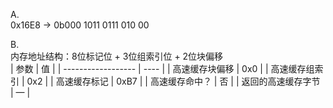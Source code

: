 A. <br/>
0x16E8 -> 0b000 1011 0111 010 00 <br/>

B. <br/>
内存地址结构：8位标记位 + 3位组索引位 + 2位块偏移 <br/>
| 参数               | 值   |
| ------------------ | ---- |
| 高速缓存块偏移     | 0x0  |
| 高速缓存组索引     | 0x2  |
| 高速缓存标记       | 0xB7 |
| 高速缓存命中？     | 否   |
| 返回的高速缓存字节 | —    |
